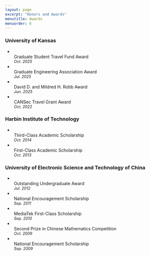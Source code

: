 ```yaml
---
layout: page
excerpt: "Honors and Awards"
menutitle: Awards
menuorder: 6
--- 
```


### University of Kansas
-   <ul style="list-style-type: disc; padding-left: 5px; margin:0;">
        <li style="display:flex; justify-content:space-between; margin:0;">
            <span>Graduate Student Travel Fund Award</span>
        </li>
        <em style="font-size:90%;">Oct. 2025</em>
    </ul>
-   <ul style="list-style-type: disc; padding-left: 5px; margin:0;">
        <li style="display:flex; justify-content:space-between; margin:0;">
            <span>Graduate Engineering Association Award</span>
        </li>
        <em style="font-size:90%;">Jul. 2025</em>
    </ul>
-   <ul style="list-style-type: disc; padding-left: 5px; margin:0;">
        <li style="display:flex; justify-content:space-between; margin:0;">
            <span>David D. and Mildred H. Robb Award</span>
        </li>
        <em style="font-size:90%;">Jun. 2025</em>
    </ul>
-   <ul style="list-style-type: disc; padding-left: 5px; margin:0;">
        <li style="display:flex; justify-content:space-between; margin:0;">
            <span>CANSec Travel Grant Award</span>
        </li>
        <em style="font-size:90%;">Oct. 2022</em>
    </ul>

### Harbin Institute of Technology
-   <ul style="list-style-type: disc; padding-left: 5px; margin:0;">
        <li style="display:flex; justify-content:space-between; margin:0;">
            <span>Third-Class Academic Scholarship</span>
        </li>
        <em style="font-size:90%;">Oct. 2014</em>
    </ul>
-   <ul style="list-style-type: disc; padding-left: 5px; margin:0;">
        <li style="display:flex; justify-content:space-between; margin:0;">
            <span>First-Class Academic Scholarship</span>
        </li>
        <em style="font-size:90%;">Oct. 2013</em>
    </ul>

### University of Electronic Science and Technology of China
-   <ul style="list-style-type: disc; padding-left: 5px; margin:0;">
        <li style="display:flex; justify-content:space-between; margin:0;">
            <span>Outstanding Undergraduate Award</span>
        </li>
        <em style="font-size:90%;">Jul. 2012</em>
    </ul>
-   <ul style="list-style-type: disc; padding-left: 5px; margin:0;">
        <li style="display:flex; justify-content:space-between; margin:0;">
            <span>National Encouragement Scholarship</span>
        </li>
        <em style="font-size:90%;">Sep. 2011</em>
    </ul>
-   <ul style="list-style-type: disc; padding-left: 5px; margin:0;">
        <li style="display:flex; justify-content:space-between; margin:0;">
            <span>MediaTek First-Class Scholarship</span>
        </li>
        <em style="font-size:90%;">Sep. 2010</em>
    </ul>
-   <ul style="list-style-type: disc; padding-left: 5px; margin:0;">
        <li style="display:flex; justify-content:space-between; margin:0;">
            <span>Second Prize in Chinese Mathematics Competition</span>
        </li>
        <em style="font-size:90%;">Oct. 2009</em>
    </ul>
-   <ul style="list-style-type: disc; padding-left: 5px; margin:0;">
        <li style="display:flex; justify-content:space-between; margin:0;">
            <span>National Encouragement Scholarship</span>
        </li>
        <em style="font-size:90%;">Sep. 2009</em>
    </ul>


<!-- ### University of Kansas -->
<!-- - Graduate Engineering Association Award, Jul. 2025 -->
<!-- - David D. and Mildred H. Robb Award, Jun. 2025 -->
<!-- - CANSec Travel Grant Award, Oct. 2022 -->
<!---->
<!-- ### Harbin Institute of Technology -->
<!-- - Third-Class Academic Scholarship, Oct. 2014 -->
<!-- - First-Class Academic Scholarship, Oct. 2013 -->
<!---->
<!-- ### University of Electronic Science and Technology of China -->
<!-- - Outstanding Undergraduate Award, Jul. 2012 -->
<!-- - National Encouragement scholarship, Sep. 2011 -->
<!-- - MediaTek First-Class Scholarship, Sep. 2010 -->
<!-- - Second Prize in Chinese Mathematics Competition, Oct. 2009 -->
<!-- - National Encouragement scholarship, Sep. 2009 -->
